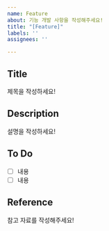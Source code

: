 ```yaml
---
name: Feature
about: 기능 개발 사항을 작성해주세요!
title: "[Feature]"
labels: ''
assignees: ''

---
```


## Title
제목을 작성하세요!

## Description
설명을 작성하세요!

## To Do
- [ ] 내용
- [ ] 내용

## Reference
참고 자료를 작성해주세요!